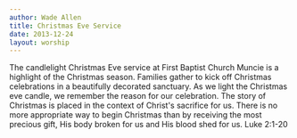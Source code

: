 ```yaml
---
author: Wade Allen
title: Christmas Eve Service
date: 2013-12-24
layout: worship
---
```


The candlelight Christmas Eve service at First Baptist Church Muncie is a highlight of the Christmas season. Families gather to kick off Christmas celebrations in a beautifully decorated sanctuary. As we light the Christmas eve candle, we remember the reason for our celebration. The story of Christmas is placed in the context of Christ's sacrifice for us. There is no more appropriate way to begin Christmas than by receiving the most precious gift, His body broken for us and His blood shed for us. Luke 2:1-20
